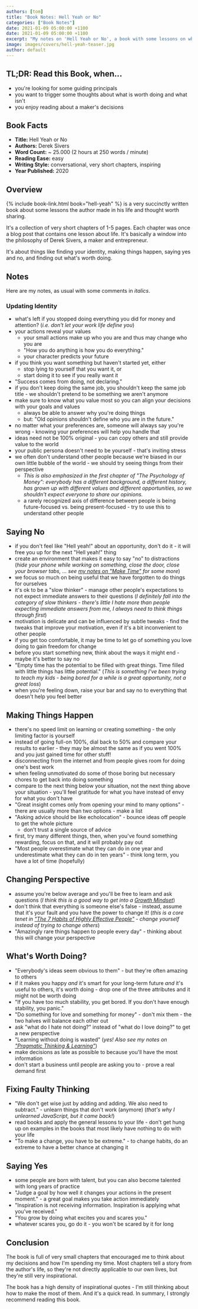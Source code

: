 ```yaml
---
authors: [tom]
title: "Book Notes: Hell Yeah or No"
categories: ["Book Notes"]
date: 2021-01-09 05:00:00 +1100
date: 2021-01-09 05:00:00 +1100
excerpt: "My notes on 'Hell Yeah or No', a book with some lessons on when to say yes and when to say no, among other things."
image: images/covers/hell-yeah-teaser.jpg
author: default
---
```


## TL;DR: Read this Book, when...

* you're looking for some guiding principals
* you want to trigger some thoughts about what is worth doing and what isn't
* you enjoy reading about a maker's decisions

## Book Facts

* **Title:** Hell Yeah or No
* **Authors:** Derek Sivers
* **Word Count:** ~ 25.000 (2 hours at 250 words / minute)
* **Reading Ease:** easy
* **Writing Style:** conversational, very short chapters, inspiring
* **Year Published:** 2020 

## Overview

{% include book-link.html book="hell-yeah" %} is a very succinctly written book about some lessons the author made in his life and thought worth sharing.

It's a collection of very short chapters of 1-5 pages. Each chapter was once a blog post that contains one lesson about life. It's basically a window into the philosophy of Derek Sivers, a maker and entrepreneur.

It's about things like finding your identity, making things happen, saying yes and no, and finding out what's worth doing.

## Notes

Here are my notes, as usual with some comments in *italics*.

### Updating Identity

* what's left if you stopped doing everything you did for money and attention? (*i.e. don't let your work life define you*)
* your actions reveal your values
  * your small actions make up who you are and thus may change who you are
  * "How you do anything is how you do everything." 
  * your character predicts your future
* if you think you want something but haven't started yet, either 
  * stop lying to yourself that you want it, or 
  * start doing it to see if you really want it
* "Success comes from doing, not declaring."
* if you don't keep doing the same job, you shouldn't keep the same job title - we shouldn't pretend to be something we aren't anymore
* make sure to know what you value most so you can align your decisions with your goals and values
  * always be able to answer why you're doing things
  * but: "Old opinions shouldn't define who you are in the future."
* no matter what your preferences are, someone will always say you're wrong - knowing your preferences will help you handle that
* ideas need not be 100% original - you can copy others and still provide value to the world
* your public persona doesn't need to be yourself - that's inviting stress
* we often don't understand other people because we're biased in our own little bubble of the world - we should try seeing things from their perspective
  * *This is also emphasized in the first chapter of "The Psychology of Money": everybody has a different background, a different history, has grown up with different values and different opportunities, so we shouldn't expect everyone to share our opinions.*
  * a rarely recognized axis of difference between people is being future-focused vs. being present-focused - try to use this to understand other people

## Saying No

* if you don't feel like "Hell yeah!" about an opportunity, don't do it - it will free you up for the next "Hell yeah!" thing
* create an environment that makes it easy to say "no" to distractions (*hide your phone while working on something, close the door, close your browser tabs, ... see [my notes on "Make Time"](/book-review-make-time/) for some more*)
* we focus so much on being useful that we have forgotten to do things for ourselves
* it's ok to be a "slow thinker" - manage other people's expectations to not expect immediate answers to their questions (*I definitely fall into the category of slow thinkers - there's little I hate more than people expecting immediate answers from me, I always need to think things through first*)
* motivation is delicate and can be influenced by subtle tweaks - find the tweaks that improve your motivation, even if it's a bit inconvenient to other people
* if you get too comfortable, it may be time to let go of something you love doing to gain freedom for change
* before you start something new, think about the ways it might end - maybe it's better to say no
* "Empty time has the potential to be filled with great things. Time filled with little things has little potential." (*This is something I've been trying to teach my kids - being bored for a while is a great opportunity, not a great loss*)
* when you're feeling down, raise your bar and say no to everything that doesn't help you feel better

## Making Things Happen

* there's no speed limit on learning or creating something - the only limiting factor is yourself
* instead of going full-on 100%, dial back to 50% and compare your results to earlier - they may be almost the same as if you went 100% and you just gained time for other stuff!
* disconnecting from the internet and from people gives room for doing one's best work
* when feeling unmotivated do some of those boring but necessary chores to get back into doing something
* compare to the next thing below your situation, not the next thing above your situation - you'll feel gratitude for what you have instead of envy for what you don't have
* "Great insight comes only from opening your mind to many options" - there are usually more than two options - make a list
* "Asking advice should be like echolocation" - bounce ideas off people to get the whole picture
  * don't trust a single source of advice
* first, try many different things, then, when you've found something rewarding, focus on that, and it will probably pay out
* "Most people overestimate what they can do in one year and underestimate what they can do in ten years" - think long term, you have a lot of time (hopefully)

## Changing Perspective

* assume you're below average and you'll be free to learn and ask questions (*I think this is a good way to get into a [Growth Mindset](/book-review-mindset/)*)
* don't think that everything is someone else's false - instead, assume that it's your fault and you have the power to change it! (*this is a core tenet in ["The 7 Habits of Highly Effective People"](/book-review-7-habits/) - change yourself instead of trying to change others*)
* "Amazingly rare things happen to people every day" - thinking about this will change your perspective

## What's Worth Doing?

* "Everybody's ideas seem obvious to them" - but they're often amazing to others
* if it makes you happy *and* it's smart for your long-term future *and* it's useful to others, it's worth doing - drop one of the three attributes and it might not be worth doing
* "If you have too much stability, you get bored. If you don't have enough stability, you panic." 
* "Do something for love and something for money" - don't mix them - the two halves will balance each other out
* ask "what do I hate not doing?" instead of "what do I love doing?" to get a new perspective
* "Learning without doing is wasted" (*yes! Also see my notes on ["Pragmatic Thinking & Learning"](/book-review-pragmatic-thinking/)*)
* make decisions as late as possible to because you'll have the most information
* don't start a business until people are asking you to - prove a real demand first

## Fixing Faulty Thinking

* "We don't get wise just by adding and adding. We also need to subtract." - unlearn things that don't work (anymore) (*that's why I unlearned JavaScript, but it came back!*)
* read books and apply the general lessons to your life - don't get hung up on examples in the books that most likely have nothing to do with your life
* "To make a change, you have to be extreme." - to change habits, do an extreme to have a better chance at changing it

## Saying Yes

* some people are born with talent, but you can also become talented with long years of practice
* "Judge a goal by how well it changes your actions in the present moment." - a great goal makes you take action immediately
* "Inspiration is not receiving information. Inspiration is applying what you've received."
* "You grow by doing what excites you and scares you."
* whatever scares you, go do it - you won't be scared by it for long

## Conclusion

The book is full of very small chapters that encouraged me to think about my decisions and how I'm spending my time. Most chapters tell a story from the author's life, so they're not directly applicable to our own lives, but they're still very inspirational. 

The book has a high density of inspirational quotes - I'm still thinking about how to make the most of them. And it's a quick read. In summary, I strongly recommend reading this book.